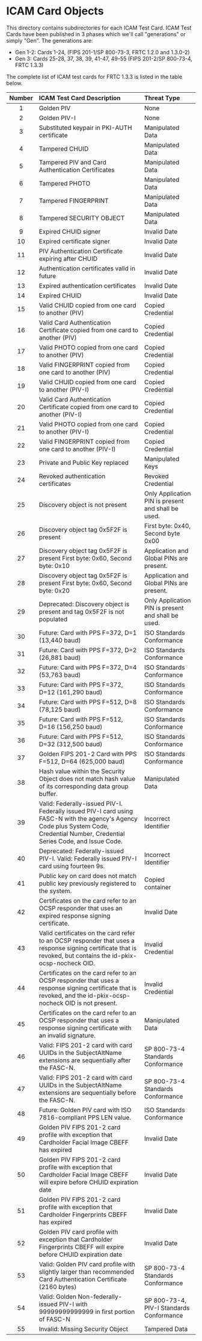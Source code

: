 # ICAM Card Objects

This directory contains subdirectories for each ICAM Test Card.  ICAM Test Cards have been published in 3 phases which we'll call "generations" or simply "Gen".
The generations are:

* Gen 1-2: Cards 1-24, (FIPS 201-1/SP 800-73-3, FRTC 1.2.0 and 1.3.0-2)
* Gen 3: Cards 25-28, 37, 38, 39, 41-47, 49-55 (FIPS 201-2/SP 800-73-4,  FRTC 1.3.3)

The complete list of ICAM test cards for FRTC 1.3.3 is listed in the table below.

|Number|ICAM Test Card Description|Threat Type|
|:--:|:-----------------------------------------------------|:------------------------------------------|
| 1 | Golden PIV | None |
| 2 | Golden PIV-I | None |
| 3 | Substituted keypair in PKI-AUTH certificate | Manipulated Data |
| 4 | Tampered CHUID | Manipulated Data |
| 5 | Tampered PIV and Card Authentication Certificates | Manipulated Data |
| 6 | Tampered PHOTO | Manipulated Data |
| 7 | Tampered FINGERPRINT | Manipulated Data |
| 8 | Tampered SECURITY OBJECT | Manipulated Data |
| 9 | Expired CHUID signer | Invalid Date |
| 10 | Expired certificate signer | Invalid Date |
| 11 | PIV Authentication Certificate expiring after CHUID | Invalid Date |
| 12 | Authentication certificates valid in future | Invalid Date |
| 13 | Expired authentication certificates | Invalid Date |
| 14 | Expired CHUID | Invalid Date |
| 15 | Valid CHUID copied from one card to another (PIV) | Copied Credential |
| 16 | Valid Card Authentication Certificate copied from one card to another (PIV) | Copied Credential |
| 17 | Valid PHOTO copied from one card to another (PIV) | Copied Credential |
| 18 | Valid FINGERPRINT copied from one card to another (PIV) | Copied Credential |
| 19 | Valid CHUID copied from one card to another (PIV-I) | Copied Credential |
| 20 | Valid Card Authentication Certificate copied from one card to another (PIV-I) | Copied Credential |
| 21 | Valid PHOTO copied from one card to another (PIV-I) | Copied Credential |
| 22 | Valid FINGERPRINT copied from one card to another (PIV-I) | Copied Credential |
| 23 | Private and Public Key replaced | Manipulated Keys |
| 24 | Revoked authentication certificates | Revoked Credential |
| 25 | Discovery object is not present | Only Application PIN is present and shall be used. |
| 26 | Discovery object tag 0x5F2F is present  | First byte: 0x40, Second byte 0x00 | Only Application PIN is present and shall be used.|
| 27 | Discovery object tag 0x5F2F is present First byte: 0x60, Second byte: 0x10 | Application and Global PINs are present. | Application PIN is primary. |
| 28 | Discovery object tag 0x5F2F is present First byte: 0x60, Second byte: 0x20 | Application and Global PINs are present. | Global PIN is primary. |
| 29 | Deprecated: Discovery object is present and tag 0x5F2F is not populated | Only Application PIN is present and shall be used. |
| 30 | Future: Card with PPS F=372, D=1 (13,440 baud) | ISO Standards Conformance |
| 31 | Future: Card with PPS F=372, D=2 (26,881 baud) | ISO Standards Conformance |
| 32 | Future: Card with PPS F=372, D=4 (53,763 baud) | ISO Standards Conformance |
| 33 | Future: Card with PPS F=372, D=12 (161,290 baud) | ISO Standards Conformance |
| 34 | Future: Card with PPS F=512, D=8 (78,125 baud) | ISO Standards Conformance |
| 35 | Future: Card with PPS F=512, D=16 (156,250 baud) | ISO Standards Conformance |
| 36 | Future: Card with PPS F=512, D=32 (312,500 baud) | ISO Standards Conformance |
| 37 | Golden FIPS 201-2 Card with PPS F=512, D=64 (625,000 baud) | ISO Standards Conformance |
| 38 | Hash value within the Security Object does not match hash value of its corresponding data group buffer. | Manipulated Data |
| 39 | Valid: Federally-issued PIV-I.  Federally issued PIV-I card using FASC-N with the agency's Agency Code plus System Code, Credential Number, Credential Series Code, and Issue Code. | Incorrect Identifier |
| 40 | Deprecated: Federally-issued PIV-I.  Valid: Federally issued PIV-I card using fourteen 9s. | Incorrect Identifier |
| 41 | Public key on card does not match public key previously registered to the system. | Copied container |
| 42 | Certificates on the card refer to an OCSP responder that uses an expired response signing certificate. | Invalid Date |
| 43 | Valid certificates on the card refer to an OCSP responder that uses a response signing certificate that is revoked, but contains the id-pkix-ocsp-nocheck OID. | Invalid Credential |
| 44 | Certificates on the card refer to an OCSP responder that uses a response signing certificate that is revoked, and the id-pkix-ocsp-nocheck OID is not present. | Invalid Credential |
| 45 | Certificates on the card refer to an OCSP responder that uses a response signing certificate with an invalid signature. | Manipulated Data |
| 46 | Valid: FIPS 201-2 card with card UUIDs in the SubjectAltName extensions are sequentially after the FASC-N. | SP 800-73-4 Standards Conformance |
| 47 | Valid: FIPS 201-2 card with card UUIDs in the SubjectAltName extensions are sequentially before the FASC-N. | SP 800-73-4 Standards Conformance |
| 48 | Future: Golden PIV card with ISO 7816-compliant PPS LEN value. | ISO Standards Conformance |
| 49 | Golden PIV FIPS 201-2 card profile with exception that Cardholder Facial Image CBEFF has expired | Invalid Date |
| 50 | Golden PIV FIPS 201-2 card profile with exception that Cardholder Facial Image CBEFF will expire before CHUID expiration date | Invalid Date |
| 51 | Golden PIV FIPS 201-2 card profile with exception that Cardholder Fingerprints CBEFF has expired | Invalid Date |
| 52 | Golden PIV card profile with exception that Cardholder Fingerprints CBEFF will expire before CHUID expiration date | Invalid Date |
| 53 | Valid: Golden PIV card profile with slightly larger than recommended Card Authentication Certificate (2160 bytes) | SP 800-73-4 Standards Conformance |
| 54 | Valid: Golden Non-federally-issued PIV-I with 99999999999999 in first portion of FASC-N | SP 800-73-4, PIV-I Standards Conformance |
| 55 | Invalid: Missing Security Object | Tampered Data |


